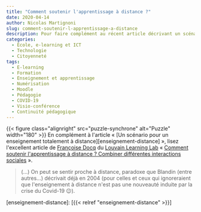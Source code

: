 ```yaml
---
title: "Comment soutenir l'apprentissage à distance ?"
date: 2020-04-14
author: Nicolas Martignoni
slug: comment-soutenir-l-apprentissage-a-distance
description: Pour faire complément au récent article décrivant un scénario pour un enseignement totalement à distance, lisez l'article du Louvain Learning Lab sur le soutien de l'apprentissage à distance.
categories:
  - École, e-learning et ICT
  - Technologie
  - Citoyenneté
tags:
  - E-learning
  - Formation
  - Enseignement et apprentissage
  - Numérisation
  - Moodle
  - Pédagogie
  - COVID-19
  - Visio-conférence
  - Continuité pédagogique
---
```

{{< figure class="alignright" src="puzzle-synchrone" alt="Puzzle" width="180" >}}
En complément à l'article « [Un scénario pour un enseignement totalement à distance][enseignement-distance] », lisez l'excellent article de [Françoise Docq][fd] du [Louvain Learning Lab][lll] « [Comment soutenir l'apprentissage à distance ? Combiner différentes interactions sociales][article] ».

> (...) On peut se sentir proche à distance, paradoxe que Blandin (entre autres…) décrivait déjà en 2004 (pour celles et ceux qui ignoreraient que l'enseignement à distance n'est pas une nouveauté induite par la crise du Covid-19 😉).

  [fd]: https://www.louvainlearninglab.blog/author/fdocq/
  [lll]: https://www.louvainlearninglab.blog/
  [article]: https://www.louvainlearninglab.blog/comment-soutenir-lapprentissage-a-distance-combiner-differentes-interactions-sociales/
  [enseignement-distance]: [{{< relref "enseignement-distance" >}}]
<!--more-->
